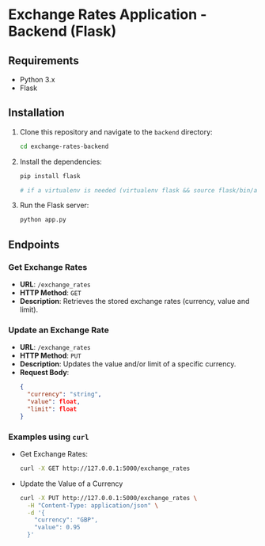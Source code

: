 
# Exchange Rates Application - Backend (Flask)

## Requirements

- Python 3.x
- Flask

## Installation

1. Clone this repository and navigate to the `backend` directory:
    ```sh
    cd exchange-rates-backend
    ```

2. Install the dependencies:
    ```sh
    pip install flask

    # if a virtualenv is needed (virtualenv flask && source flask/bin/activate) before pip install command
    ```

3. Run the Flask server:
    ```sh
    python app.py
    ```

## Endpoints

### Get Exchange Rates

- **URL**: `/exchange_rates`
- **HTTP Method**: `GET`
- **Description**: Retrieves the stored exchange rates (currency, value and limit).

### Update an Exchange Rate

- **URL**: `/exchange_rates`
- **HTTP Method**: `PUT`
- **Description**: Updates the value and/or limit of a specific currency.
- **Request Body**:
    ```json
    {
      "currency": "string",
      "value": float,
      "limit": float
    }
    ```

### Examples using `curl`

- Get Exchange Rates:
  ```sh
  curl -X GET http://127.0.0.1:5000/exchange_rates
  ```
- Update the Value of a Currency
  ```sh
  curl -X PUT http://127.0.0.1:5000/exchange_rates \
    -H "Content-Type: application/json" \
    -d '{
      "currency": "GBP",
      "value": 0.95
    }'
  ```
